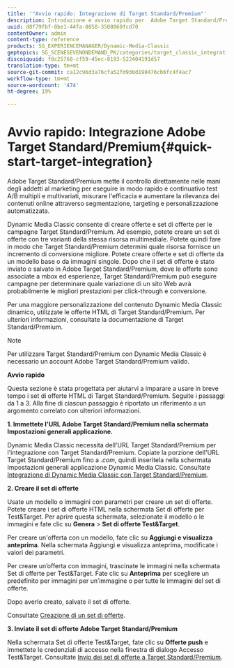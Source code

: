 ```yaml
---
title: '"Avvio rapido: Integrazione di Target Standard/Premium"'
description: Introduzione e avvio rapido per  Adobe Target Standard/Premium per imparare a utilizzare rapidamente le tecniche di integrazione di Target Standard/Premium.
uuid: d8f79fbf-8be1-44fa-8058-3508060fcd70
contentOwner: admin
content-type: reference
products: SG_EXPERIENCEMANAGER/Dynamic-Media-Classic
geptopics: SG_SCENESEVENONDEMAND_PK/categories/target_classic_integration
discoiquuid: f8c25768-cf59-45ec-8193-522404191d57
translation-type: tm+mt
source-git-commit: ca12c96d3a76cfa52fd930d190476cb6fc4f4ac7
workflow-type: tm+mt
source-wordcount: '474'
ht-degree: 19%

---
```



# Avvio rapido: Integrazione  Adobe Target Standard/Premium{#quick-start-target-integration}

 Adobe Target Standard/Premium mette il controllo direttamente nelle mani degli addetti al marketing per eseguire in modo rapido e continuativo test A/B multipli e multivariati, misurare l&#39;efficacia e aumentare la rilevanza dei contenuti online attraverso segmentazione, targeting e personalizzazione automatizzata.

Dynamic Media Classic consente di creare offerte e set di offerte per le campagne Target Standard/Premium. Ad esempio, potete creare un set di offerte con tre varianti della stessa risorsa multimediale. Potete quindi fare in modo che Target Standard/Premium determini quale risorsa fornisce un incremento di conversione migliore. Potete creare offerte e set di offerte da un modello base o da immagini singole. Dopo che il set di offerte è stato inviato o salvato in  Adobe Target Standard/Premium, dove le offerte sono associate a mbox ed esperienze, Target Standard/Premium può eseguire campagne per determinare quale variazione di un sito Web avrà probabilmente le migliori prestazioni per click-through e conversione.

Per una maggiore personalizzazione del contenuto Dynamic Media Classic dinamico, utilizzate le offerte HTML di Target Standard/Premium. Per ulteriori informazioni, consultate la documentazione di Target Standard/Premium.

>[!NOTE]
>
>Per utilizzare Target Standard/Premium con Dynamic Media Classic è necessario un account  Adobe Target Standard/Premium valido.

**Avvio rapido**

Questa sezione è stata progettata per aiutarvi a imparare a usare in breve tempo i set di offerte HTML di Target Standard/Premium. Seguite i passaggi da 1 a 3. Alla fine di ciascun passaggio è riportato un riferimento a un argomento correlato con ulteriori informazioni.

**1. Immettete l&#39;URL Adobe Target Standard/Premium  nella schermata Impostazioni generali applicazione.**

Dynamic Media Classic necessita dell&#39;URL Target Standard/Premium per l&#39;integrazione con Target Standard/Premium. Copiate la porzione dell&#39;URL Target Standard/Premium fino a *.com*, quindi inseritela nella schermata Impostazioni generali applicazione Dynamic Media Classic. Consultate [Integrazione di Dynamic Media Classic con Target Standard/Premium](integrating-dmc-with-target.md#integrating-dmc-with-target).

**2. Creare il set di offerte**

Usate un modello o immagini con parametri per creare un set di offerte. Potete creare i set di offerte HTML nella schermata Set di offerte per Test&amp;Target. Per aprire questa schermata, selezionate il modello o le immagini e fate clic su **Genera** > **Set di offerte Test&amp;Target**.

Per creare un&#39;offerta con un modello, fate clic su **Aggiungi e visualizza anteprima**. Nella schermata Aggiungi e visualizza anteprima, modificate i valori dei parametri.

Per creare un’offerta con immagini, trascinate le immagini nella schermata Set di offerte per Test&amp;Target. Fate clic su **Anteprima** per scegliere un predefinito per immagini per un’immagine o per tutte le immagini del set di offerte.

Dopo averlo creato, salvate il set di offerte.

Consultate [Creazione di un set di offerte](creating-offer-set.md#creating_an_offer_set).

**3. Inviate il set di offerte  Adobe Target Standard/Premium**

Nella schermata Set di offerte Test&amp;Target, fate clic su **Offerte push** e immettete le credenziali di accesso nella finestra di dialogo Accesso Test&amp;Target. Consultate [Invio dei set di offerte a Target Standard/Premium](pushing-offer-sets-target.md#pushing_offer_sets_to_target).
